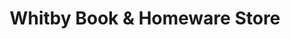 ---
title: "Whitby Book & Homeware Store"
url: /porirua/whitby-book-and-homeware-store/
shop: books
---